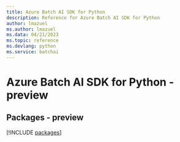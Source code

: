 ```yaml
---
title: Azure Batch AI SDK for Python
description: Reference for Azure Batch AI SDK for Python
author: lmazuel
ms.author: lmazuel
ms.data: 04/21/2023
ms.topic: reference
ms.devlang: python
ms.service: batchai
---
```

# Azure Batch AI SDK for Python - preview
## Packages - preview
[!INCLUDE [packages](batch-ai-index.md)]